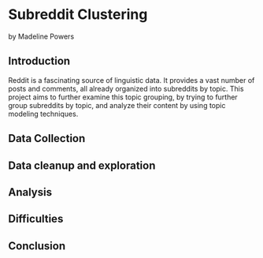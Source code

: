 # Subreddit Clustering
by Madeline Powers

## Introduction
Reddit is a fascinating source of linguistic data. It provides a vast number of posts and comments, all already organized into subreddits by topic. This project aims to further examine this topic grouping, by trying to further group subreddits by topic, and analyze their content by using topic modeling techniques.

## Data Collection

## Data cleanup and exploration

## Analysis

## Difficulties

## Conclusion

